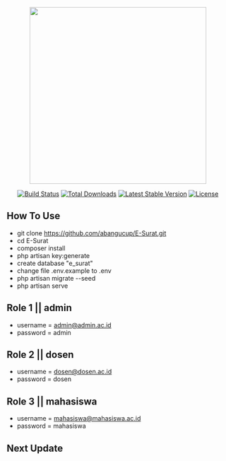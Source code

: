 <p align="center"><a href="https://laravel.com" target="_blank"><img src="https://raw.githubusercontent.com/laravel/art/master/logo-lockup/5%20SVG/2%20CMYK/1%20Full%20Color/laravel-logolockup-cmyk-red.svg" width="400"></a></p>

<p align="center">
<a href="https://travis-ci.org/laravel/framework"><img src="https://travis-ci.org/laravel/framework.svg" alt="Build Status"></a>
<a href="https://packagist.org/packages/laravel/framework"><img src="https://img.shields.io/packagist/dt/laravel/framework" alt="Total Downloads"></a>
<a href="https://packagist.org/packages/laravel/framework"><img src="https://img.shields.io/packagist/v/laravel/framework" alt="Latest Stable Version"></a>
<a href="https://packagist.org/packages/laravel/framework"><img src="https://img.shields.io/packagist/l/laravel/framework" alt="License"></a>
</p>

## How To Use
- git clone https://github.com/abangucup/E-Surat.git
- cd E-Surat
- composer install
- php artisan key:generate
- create database "e_surat"
- change file .env.example to .env
- php artisan migrate --seed
- php artisan serve

## Role 1 || admin
- username = admin@admin.ac.id
- password = admin
## Role 2 || dosen
- username = dosen@dosen.ac.id
- password = dosen
## Role 3 || mahasiswa
- username = mahasiswa@mahasiswa.ac.id
- password = mahasiswa

## Next Update